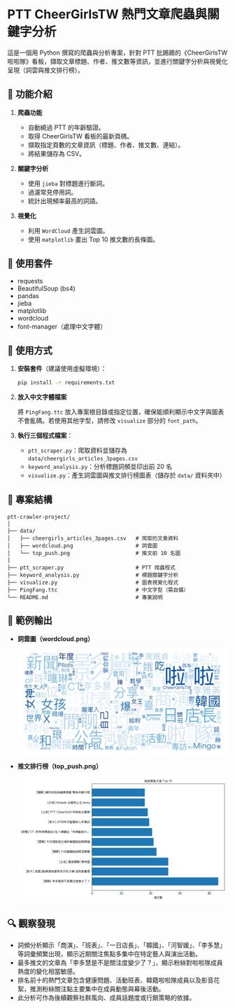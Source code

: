 # PTT CheerGirlsTW 熱門文章爬蟲與關鍵字分析

這是一個用 Python 撰寫的爬蟲與分析專案，針對 PTT 批踢踢的《CheerGirlsTW 啦啦隊》看板，擷取文章標題、作者、推文數等資訊，並進行關鍵字分析與視覺化呈現（詞雲與推文排行榜）。

## 📌 功能介紹

1. **爬蟲功能**
   - 自動繞過 PTT 的年齡驗證。
   - 取得 CheerGirlsTW 看板的最新頁碼。
   - 擷取指定頁數的文章資訊（標題、作者、推文數、連結）。
   - 將結果儲存為 CSV。

2. **關鍵字分析**
   - 使用 `jieba` 對標題進行斷詞。
   - 過濾常見停用詞。
   - 統計出現頻率最高的詞語。

3. **視覺化**
   - 利用 `WordCloud` 產生詞雲圖。
   - 使用 `matplotlib` 畫出 Top 10 推文數的長條圖。

## 🧰 使用套件

- requests
- BeautifulSoup (bs4)
- pandas
- jieba
- matplotlib
- wordcloud
- font-manager（處理中文字體）

## 🚀 使用方式

1. **安裝套件**（建議使用虛擬環境）：

   ```bash
   pip install -r requirements.txt
   ```

2. **放入中文字體檔案**

   將 `PingFang.ttc` 放入專案根目錄或指定位置，確保能順利顯示中文字與圖表不會亂碼。若使用其他字型，請修改 `visualize` 部分的 `font_path`。

3. **執行三個程式檔案**：

   - `ptt_scraper.py`：爬取資料並儲存為 `data/cheergirls_articles_3pages.csv`
   - `keyword_analysis.py`：分析標題詞頻並印出前 20 名
   - `visualize.py`：產生詞雲圖與推文排行榜圖表（儲存於 `data/` 資料夾中）

## 📁 專案結構

```
ptt-crawler-project/
│
├── data/
│   ├── cheergirls_articles_3pages.csv   # 爬取的文章資料
│   ├── wordcloud.png                    # 詞雲圖
│   └── top_push.png                     # 推文前 10 名圖
│
├── ptt_scraper.py                       # PTT 爬蟲程式
├── keyword_analysis.py                  # 標題關鍵字分析
├── visualize.py                         # 圖表視覺化程式
├── PingFang.ttc                         # 中文字型（需自備）
└── README.md                            # 專案說明
```

## 📌 範例輸出

- **詞雲圖（wordcloud.png）**
  
  ![詞雲圖](data/wordcloud.png)

- **推文排行榜（top_push.png）**

  ![Top 10 推文圖](data/top_push.png)

## 🔍 觀察發現

- 詞頻分析顯示「商演」、「班表」、「一日店長」、「韓國」、「河智媛」、「李多慧」等詞彙頻繁出現，顯示近期關注焦點多集中在特定藝人與演出活動。
- 最多推文的文章為「李多慧是不是關注度變少了？」，顯示粉絲對啦啦隊成員熱度的變化相當敏感。
- 排名前十的熱門文章包含健康問題、活動班表、韓籍啦啦隊成員以及影音花絮，推測粉絲關注點主要集中在成員動態與幕後活動。
- 此分析可作為後續觀察社群風向、成員話題度或行銷策略的依據。
